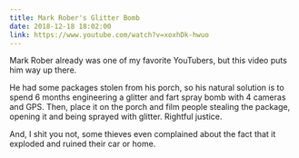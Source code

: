 ```yaml
---
title: Mark Rober's Glitter Bomb
date: 2018-12-18 18:02:00
link: https://www.youtube.com/watch?v=xoxhDk-hwuo
---
```


Mark Rober already was one of my favorite YouTubers, but this video puts him way up there. 

He had some packages stolen from his porch, so his natural solution is to spend 6 months engineering a glitter and fart spray bomb with 4 cameras and GPS. Then, place it on the porch and film people stealing the package, opening it and being sprayed with glitter. Rightful justice. 

And, I shit you not, some thieves even complained about the fact that it exploded and ruined their car or home.
